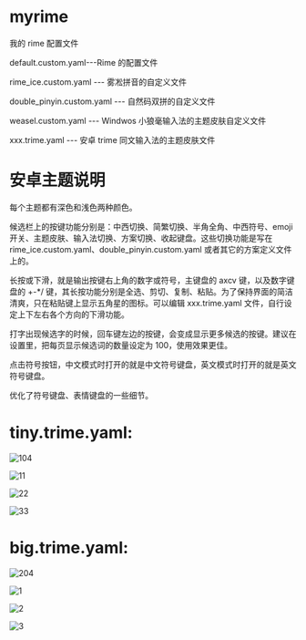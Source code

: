 # myrime

我的 rime 配置文件

default.custom.yaml---Rime 的配置文件

rime_ice.custom.yaml --- 雾凇拼音的自定义文件

double_pinyin.custom.yaml --- 自然码双拼的自定义文件

weasel.custom.yaml --- Windwos 小狼毫输入法的主题皮肤自定义文件

xxx.trime.yaml --- 安卓 trime 同文输入法的主题皮肤文件

# 安卓主题说明

每个主题都有深色和浅色两种颜色。

候选栏上的按键功能分别是：中西切换、简繁切换、半角全角、中西符号、emoji开关、主题皮肤、输入法切换、方案切换、收起键盘。这些切换功能是写在 rime_ice.custom.yaml、double_pinyin.custom.yaml 或者其它的方案定义文件上的。

长按或下滑，就是输出按键右上角的数字或符号，主键盘的 axcv 键，以及数字键盘的 +-*/ 键，其长按功能分别是全选、剪切、复制、粘贴。为了保持界面的简洁清爽，只在粘贴键上显示五角星的图标。可以编辑 xxx.trime.yaml 文件，自行设定上下左右各个方向的下滑功能。

打字出现候选字的时候，回车键左边的按键，会变成显示更多候选的按键。建议在设置里，把每页显示候选词的数量设定为 100，使用效果更佳。

点击符号按钮，中文模式时打开的就是中文符号键盘，英文模式时打开的就是英文符号键盘。

优化了符号键盘、表情键盘的一些细节。

# tiny.trime.yaml:

![104](https://github.com/chwt163/mytrime/assets/70951194/e779a9da-f677-4c08-8fb8-67f976bed7e7)

![11](https://github.com/chwt163/mytrime/assets/70951194/aea4a2ed-adcd-4fb1-a0a0-38f4015550aa)

![22](https://github.com/chwt163/mytrime/assets/70951194/ae65f5b7-c253-45e7-8313-86d284d76c0f)

![33](https://github.com/chwt163/mytrime/assets/70951194/d907dd53-72df-4561-8c12-6687dbd1255d)



# big.trime.yaml:

![204](https://github.com/chwt163/mytrime/assets/70951194/a544afeb-c5e2-47e3-a4d1-8a60d8c1d70d)

![1](https://github.com/chwt163/mytrime/assets/70951194/75dfd1ab-7674-4662-b24e-3b4befd7edff)

![2](https://github.com/chwt163/mytrime/assets/70951194/53a08321-16f3-4e68-837a-dc5630ae5d28)

![3](https://github.com/chwt163/mytrime/assets/70951194/eb8fe083-d62a-4171-a938-347a4c56fed8)












